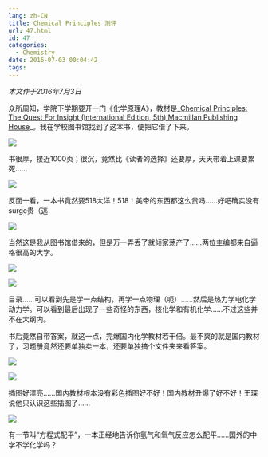 ```yaml
---
lang: zh-CN
title: Chemical Principles 测评
url: 47.html
id: 47
categories:
  - Chemistry
date: 2016-07-03 00:04:42
tags:
---
```


_本文作于2016年7月3日_

众所周知，学院下学期要开一门《化学原理A》，教材是_[Chemical Principles: The Quest For Insight (International Edition, 5th) Macmillan Publishing House](http://libecnu.lib.ecnu.edu.cn/search~S0*chx?/XChemical+Principles&SORT=D/XChemical+Principles&SORT=D&extended=0&SUBKEY=Chemical+Principles/1%2C807%2C807%2CB/frameset&FF=XChemical+Principles&SORT=D&3%2C3%2C)_。我在学校图书馆找到了这本书，便把它借了下来。

![](https://img.njzjz.win/?url=drive.google.com/uc?id=1yVGIOSInA_DMl2ReNTRt1KNzUfs2FEJA)

书很厚，接近1000页；很沉，竟然比《读者的选择》还要厚，天天带着上课要累死……

![](https://img.njzjz.win/?url=drive.google.com/uc?id=1I7N-4QNZ4l23FRjAQc_UgLE1ExhLOQPo)

反面一看，一本书竟然要518大洋！518！美帝的东西都这么贵吗……好吧确实没有surge贵（逃

![](https://img.njzjz.win/?url=drive.google.com/uc?id=1mW1DHapKIEFgDJznmkj56zu7MOeKGqq0)

当然这是我从图书馆借来的，但是万一弄丢了就倾家荡产了……两位主编都来自逼格很高的大学。

![](https://img.njzjz.win/?url=drive.google.com/uc?id=1SGQwry7NUuvYkGHvwvOvpGVitAlW177S)

![](https://img.njzjz.win/?url=drive.google.com/uc?id=14tbCWNMqBV_uRdQdcC8OqeM17kSA_tFU)

目录……可以看到先是学一点结构，再学一点物理（呃）……然后是热力学电化学动力学。可以看到最后出现了一些奇怪的东西，核化学和有机化学……不过这些并不在大纲内。 

书后竟然自带答案，就这一点，完爆国内化学教材若干倍。最不爽的就是国内教材了，习题册竟然还要单独卖一本，还要单独搞个文件夹来看答案。

![](https://img.njzjz.win/?url=drive.google.com/uc?id=1HiaJAXwxIFXC6gNfYUDncD0w8td_bNQM)

![](https://img.njzjz.win/?url=drive.google.com/uc?id=1BAfb_gV-n6-8QI0BvPAhFiVcJsjHF2K-)

插图好漂亮……国内教材根本没有彩色插图好不好！国内教材丑爆了好不好！王琛说他只认识这些插图了……

![](https://img.njzjz.win/?url=drive.google.com/uc?id=10iZee8hQSRdUxbsZklPmkLtytavTGNbb)

有一节叫“方程式配平”，一本正经地告诉你氢气和氧气反应怎么配平……国外的中学不学化学吗？
